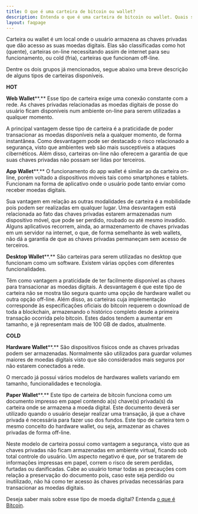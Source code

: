 ```yaml
---
title: O que é uma carteira de bitcoin ou wallet?
description: Entenda o que é uma carteira de bitcoin ou wallet. Quais são os tipos de carteiras e suas principais características. Acesse e saiba mais.
layout: faqpage
---
```

Carteira ou wallet é um local onde o usuário armazena as chaves privadas que dão acesso as suas moedas digitais. Elas são classificadas como hot (quente), carteiras on-line necessitando assim de internet para seu funcionamento, ou cold (fria), carteiras que funcionam off-line.

Dentre os dois grupos já mencionados, segue abaixo uma breve descrição de alguns tipos de carteiras disponíveis.

**HOT**

**Web Wallet****.** Esse tipo de carteira exige uma conexão constante com a rede. As chaves privadas relacionadas as moedas digitais de posse do usuário ficam disponíveis num ambiente on-line para serem utilizadas a qualquer momento.

A principal vantagem desse tipo de carteira é a praticidade de poder transacionar as moedas disponíveis nela a qualquer momento, de forma instantânea. Como desvantagem pode ser destacado o risco relacionado a segurança, visto que ambientes web são mais susceptíveis a ataques cibernéticos. Além disso, carteiras on-line não oferecem a garantia de que suas chaves privadas não possam ser lidas por terceiros.

**App Wallet****.** O funcionamento do app wallet é similar ao da carteira on-line, porém voltado a dispositivos móveis tais como smartphones e tablets. Funcionam na forma de aplicativo onde o usuário pode tanto enviar como receber moedas digitais.

Sua vantagem em relação as outras modalidades de carteira é a mobilidade pois podem ser realizadas em qualquer lugar. Uma desvantagem está relacionada ao fato das chaves privadas estarem armazenadas num dispositivo móvel, que pode ser perdido, roubado ou até mesmo invadido. Alguns aplicativos recorrem, ainda, ao armazenamento de chaves privadas em um servidor na internet, o que, de forma semelhante às web wallets, não dá a garantia de que as chaves privadas permaneçam sem acesso de terceiros.

**Desktop Wallet****.** São carteiras para serem utilizadas no desktop que funcionam como um software. Existem várias opções com diferentes funcionalidades.

Têm como vantagem a praticidade de ter facilmente disponível as chaves para transacionar as moedas digitais. A desvantagem é que este tipo de carteira não se mostra tão segura quanto uma opção de hardware wallet ou outra opção off-line. Além disso, as carteiras cuja implementação corresponde às especificações oficiais do bitcoin requerem o download de toda a blockchain, armazenando o histórico completo desde a primeira transação ocorrida pelo bitcoin. Estes dados tendem a aumentar em tamanho, e já representam mais de 100 GB de dados, atualmente.

**COLD**

**Hardware Wallet****.** São dispositivos físicos onde as chaves privadas podem ser armazenadas. Normalmente são utilizados para guardar volumes maiores de moedas digitais visto que são considerados mais seguros por não estarem conectados a rede.

O mercado já possui vários modelos de hardwares wallets variando em tamanho, funcionalidades e tecnologia.

**Paper Wallet****.** Este tipo de carteira de bitcoin funciona como um documento impresso em papel contendo a(s) chave(s) privada(s) da carteira onde se armazena a moeda digital. Este documento deverá ser utilizado quando o usuário desejar realizar uma transação, já que a chave privada é necessária para fazer uso dos fundos. Este tipo de carteira tem o mesmo conceito do hardware wallet, ou seja, armazenar as chaves privadas de forma off-line.

Neste modelo de carteira possui como vantagem a segurança, visto que as chaves privadas não ficam armazenadas em ambiente virtual, ficando sob total controle do usuário. Um aspecto negativo é que, por se tratarem de informações impressas em papel, correm o risco de serem perdidas, furtadas ou danificadas. Cabe ao usuário tomar todas as precauções com relação a preservação do documento pois, caso este seja perdido ou inutilizado, não há como ter acesso às chaves privadas necessárias para transacionar as moedas digitais.

Deseja saber mais sobre esse tipo de moeda digital? Entenda [o que é Bitcoin](/faq/o-que-e-bitcoin.html).
